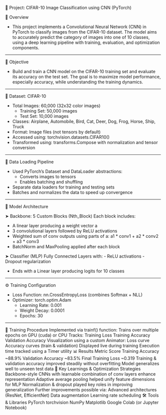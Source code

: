 🧠 Project: CIFAR-10 Image Classification using CNN (PyTorch)

📌 Overview
- This project implements a Convolutional Neural Network (CNN) in PyTorch to classify images from the CIFAR-10 dataset. The model aims to accurately predict the category of images into one of 10 classes, using a deep learning pipeline with training, evaluation, and optimization components.

---

🎯 Objective
- Build and train a CNN model on the CIFAR-10 training set and evaluate its accuracy on the test set. The goal is to maximize model performance, especially accuracy, while understanding the training dynamics.

---

📁 Dataset: CIFAR-10
- Total Images: 60,000 (32x32 color images)
  - Training Set: 50,000 images
  - Test Set: 10,000 images
- Classes: Airplane, Automobile, Bird, Cat, Deer, Dog, Frog, Horse, Ship, Truck
- Format: Image files (not tensors by default)
- Accessed using: torchvision.datasets.CIFAR10()
- Transformed using: transforms.Compose with normalization and tensor conversion

---

🔄 Data Loading Pipeline

- Used PyTorch’s Dataset and DataLoader abstractions:
  - Converts images to tensors
  - Enables batching and shuffling
- Separate data loaders for training and testing sets
- Batches and normalizes the data to speed up convergence

---

🧱 Model Architecture

➤ Backbone: 5 Custom Blocks (Nth_Block)
Each block includes:
  - A linear layer producing a weight vector a
  - 3 convolutional layers followed by ReLU activations
  - Weighted sum of conv outputs using parts of a: a1 * conv1 + a2 * conv2 + a3 * conv3
  - BatchNorm and MaxPooling applied after each block
    
➤ Classifier (MLP)
Fully Connected Layers with:
    - ReLU activations
    - Dropout regularization
  - Ends with a Linear layer producing logits for 10 classes

---

⚙️ Training Configuration

- Loss Function: nn.CrossEntropyLoss (combines Softmax + NLL)
- Optimizer: torch.optim.Adam
   - Learning Rate: 0.001
   - Weight Decay: 0.0001
   - Epochs: 30

---

🚀 Training Procedure
Implemented via trainf() function:
Trains over multiple epochs on GPU (cuda) or CPU
Tracks:
Training Loss
Training Accuracy
Validation Accuracy
Visualization using a custom Animator:
Loss curve
Accuracy curves (train & validation)
Displayed live during training
Execution time tracked using a Timer utility
📊 Results
Metric	Score
Training Accuracy	~88.9%
Validation Accuracy	~83.5%
Final Training Loss	~0.319
Training & validation accuracy improved steadily without overfitting
Model generalizes well to unseen test data
🧠 Key Learnings & Optimization Strategies
Backbone-style CNNs with learnable combination of conv layers enhance representation
Adaptive average pooling helped unify feature dimensions for MLP
Normalization & dropout played key roles in improving generalization
Further improvements possible via:
Advanced architectures (ResNet, EfficientNet)
Data augmentation
Learning rate scheduling
🛠️ Tools & Libraries
PyTorch
torchvision
NumPy
Matplotlib
Google Colab (or Jupyter Notebook)
